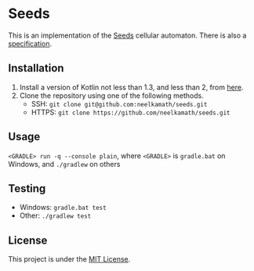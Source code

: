 # Seeds

This is an implementation of the <a href="https://en.wikipedia.org/wiki/Seeds_(cellular_automaton)">Seeds</a> cellular automaton. There is also a [specification](SPECIFICATION.md).

## Installation

1. Install a version of Kotlin not less than 1.3, and less than 2, from [here](https://kotlinlang.org/docs/tutorials/command-line.html).
1. Clone the repository using one of the following methods.
    - SSH: `git clone git@github.com:neelkamath/seeds.git`
    - HTTPS: `git clone https://github.com/neelkamath/seeds.git`

## Usage

`<GRADLE> run -q --console plain`, where `<GRADLE>` is `gradle.bat` on Windows, and `./gradlew` on others

## Testing

- Windows: `gradle.bat test`
- Other: `./gradlew test`

## License

This project is under the [MIT License](LICENSE).